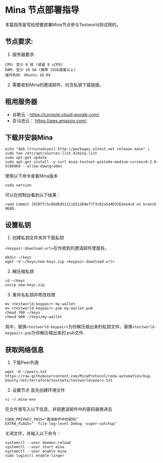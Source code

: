 # Mina 节点部署指导
本篇指导是写给想要部署Mina节点参与Testworld测试网的。

## 节点要求:
1. 服务器要求:
```
CPU: 至少 8 核 (或者 8 vCPU)
RAM: 至少 16 Gb (推荐 32Gb或者以上)
操作系统: Ubuntu 18.04
```
2. 需要收到Mina的邀请邮件，内含私钥下载链接。

## 租用服务器
* 谷歌云：https://console.cloud.google.com/
* 亚马逊云： https://aws.amazon.com/

## 下载并安装Mina
```
echo "deb [trusted=yes] http://packages.o1test.net release main" | sudo tee /etc/apt/sources.list.d/mina.list
sudo apt-get update
sudo apt-get install -y curl mina-testnet-postake-medium-curves=0.2.6-5c08d6d --allow-downgrades
```
使用以下命令查看Mina版本
```
coda version
```
可以在控制台看到以下结果：
```
read Commit [DIRTY]5c08d6d51111d31269e77f3c62a544b3262ee4c8 on branch HEAD.
```
## 设置私钥

1. 创建私钥文件夹并下载私钥

```<keypair-download-url>```在你收到的邀请邮件里面有。

```
mkdir ~/keys
wget -O ~/keys/new-keys.zip <keypair-download-url>
```
2. 解压缩私钥

```
cd ~/keys
unzip new-keys.zip
```

3. 重命名私钥并修改权限
```
mv <testworld-keypair> my-wallet
mv <testworld-keypair>.pub my-wallet.pub
chmod 700 ~/keys
chmod 600 ~/keys/my-wallet
```
其中，替换```<testworld-keypair>```为你解压缩出来的私钥文件，替换```<testworld-keypair>.pub```为你解压缩出来的.pub文件.

## 获取网络信息

1. 下载Peer列表
```
wget -O ~/peers.txt https://raw.githubusercontent.com/MinaProtocol/coda-automation/bug-bounty-net/terraform/testnets/testworld/peers.txt
```
2. 设置节点
首先创建环境文件
```
vi ~/.mina-env
```
在文件里写入以下信息，并把邀请邮件中的密码替换进去
```
CODA_PRIVKEY_PASS="邀请邮件中的密码"
EXTRA_FLAGS=" -file-log-level Debug -super-catchup"
```
关闭文件，并输入以下命令：
```
systemctl --user daemon-reload
systemctl --user start mina
systemctl --user enable mina
sudo loginctl enable-linger
```
